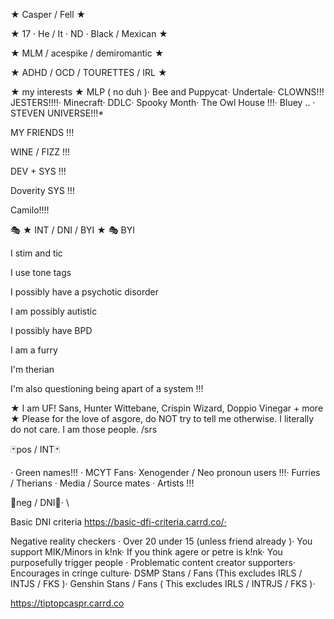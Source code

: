 ★ Casper / Fell ★

★ 17 · He / It · ND · Black / Mexican ★

★ MLM / acespike / demiromantic ★

★ ADHD / OCD / TOURETTES / IRL ★

★ my interests ★
MLP ( no duh )· Bee and Puppycat· Undertale· CLOWNS!!! JESTERS!!!!· Minecraft· DDLC· Spooky Month· The Owl House !!!· Bluey .. · STEVEN UNIVERSE!!!*

MY FRIENDS !!!

WINE / FIZZ !!!

DEV + SYS !!!

Doverity SYS !!!

Camilo!!!!

🎭 ★ INT / DNI / BYI ★ 🎭
BYI

I stim and tic

I use tone tags

I possibly have a psychotic disorder

I am possibly autistic

I possibly have BPD

I am a furry

I'm therian

I'm also questioning being apart of a system !!!

★ I am UF! Sans, Hunter Wittebane, Crispin Wizard, Doppio Vinegar + more ★ Please for the love of asgore, do NOT try to tell me otherwise. I literally do not care. I am those people. /srs

🃏pos / INT🃏

· Green names!!! · MCYT Fans· Xenogender / Neo pronoun users !!!· Furries / Therians · Media / Source mates · Artists !!!

🎀neg / DNI🎀· \

Basic DNI criteria https://basic-dfi-criteria.carrd.co/·

Negative reality checkers · Over 20 under 15 (unless friend already )· You support MIK/Minors in k!nk· If you think agere or petre is k!nk· You purposefully trigger people · Problematic content creator supporters· Encourages in cringe culture· DSMP Stans / Fans (This excludes IRLS / INTJS / FKS )· Genshin Stans / Fans ( This excludes IRLS / INTRJS / FKS )·

https://tiptopcaspr.carrd.co
